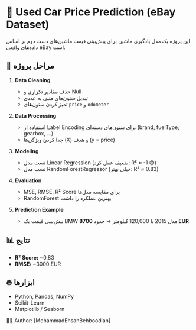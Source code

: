 # 🚗 Used Car Price Prediction (eBay Dataset)

این پروژه یک مدل یادگیری ماشین برای پیش‌بینی قیمت ماشین‌های دست دوم بر اساس داده‌های واقعی eBay است.

## 📌 مراحل پروژه
1. **Data Cleaning**
   - حذف مقادیر تکراری و Null
   - تبدیل ستون‌های متنی به عددی
   - تمیز کردن ستون‌های `price` و `odometer`

2. **Data Processing**
   - استفاده از Label Encoding برای ستون‌های دسته‌ای (brand, fuelType, gearbox, …)
   - جدا کردن ویژگی‌ها (X) و هدف (y = price)

3. **Modeling**
   - تست مدل Linear Regression (ضعیف عمل کرد: R² ≈ -1 😅)
   - تست مدل RandomForestRegressor (خیلی بهتر: R² ≈ 0.83)

4. **Evaluation**
   - MSE, RMSE, R² Score برای مقایسه مدل‌ها
   - RandomForest بهترین عملکرد را داشت

5. **Prediction Example**
   - پیش‌بینی قیمت یک BMW مدل 2015 با 120,000 کیلومتر → حدود **8700 EUR**

## 📊 نتایج
- **R² Score:** ~0.83
- **RMSE:** ~3000 EUR

## 🔥 ابزارها
- Python, Pandas, NumPy
- Scikit-Learn
- Matplotlib / Seaborn

👨‍💻 Author: [MohammadEhsanBehboodian]
